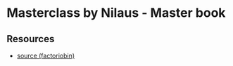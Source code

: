 # Masterclass by Nilaus - Master book

## Resources

- [source (factoriobin)](https://factoriobin.com/post/Y52EhJ74)